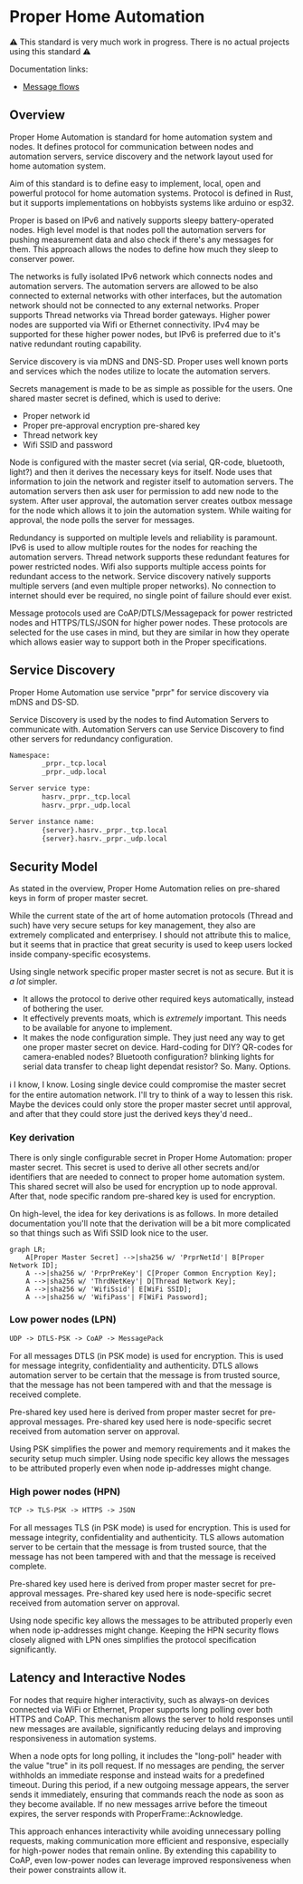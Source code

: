 # Proper Home Automation

⚠️ This standard is very much work in progress. There is no actual projects using this standard ⚠️

Documentation links:
- [Message flows](/flows.md)

## Overview

Proper Home Automation is standard for home automation system and nodes. It defines protocol
for communication between nodes and automation servers, service discovery and the network layout used
for home automation system.

Aim of this standard is to define easy to implement, local, open and powerful protocol for home
automation systems. Protocol is defined in Rust, but it supports implementations on hobbyists
systems like arduino or esp32.

Proper is based on IPv6 and natively supports sleepy battery-operated nodes. High level model is that
nodes poll the automation servers for pushing measurement data and also check if there's any messages
for them. This approach allows the nodes to define how much they sleep to conserver power.

The networks is fully isolated IPv6 network which connects nodes and automation servers. The automation
servers are allowed to be also connected to external networks with other interfaces, but the automation
network should not be connected to any external networks. Proper supports Thread networks via Thread
border gateways. Higher power nodes are supported via Wifi or Ethernet connectivity. IPv4 may be
supported for these higher power nodes, but IPv6 is preferred due to it's native redundant routing
capability.

Service discovery is via mDNS and DNS-SD. Proper uses well known ports and services which the nodes
utilize to locate the automation servers.

Secrets management is made to be as simple as possible for the users. One shared master secret is
defined, which is used to derive:
- Proper network id
- Proper pre-approval encryption pre-shared key
- Thread network key
- Wifi SSID and password

Node is configured with the master secret (via serial, QR-code, bluetooth, light?) and then it derives
the necessary keys for itself. Node uses that information to join the network and register itself to
automation servers. The automation servers then ask user for permission to add new node to the system.
After user approval, the automation server creates outbox message for the node which allows it to join
the automation system. While waiting for approval, the node polls the server for messages.

Redundancy is supported on multiple levels and reliability is paramount. IPv6 is used to allow multiple
routes for the nodes for reaching the automation servers. Thread network supports these redundant features
for power restricted nodes. Wifi also supports multiple access points for redundant access to the network.
Service discovery natively supports multiple servers (and even multiple proper networks). No connection
to internet should ever be required, no single point of failure should ever exist.

Message protocols used are CoAP/DTLS/Messagepack for power restricted nodes and HTTPS/TLS/JSON for higher
power nodes. These protocols are selected for the use cases in mind, but they are similar in how they
operate which allows easier way to support both in the Proper specifications.

## Service Discovery

Proper Home Automation use service "prpr" for service discovery via mDNS and DS-SD.

Service Discovery is used by the nodes to find Automation Servers to communicate with.
Automation Servers can use Service Discovery to find other servers for redundancy configuration.

```txt
Namespace:
        _prpr._tcp.local
        _prpr._udp.local

Server service type:
        hasrv._prpr._tcp.local
        hasrv._prpr._udp.local

Server instance name:
        {server}.hasrv._prpr._tcp.local
        {server}.hasrv._prpr._udp.local
```

## Security Model

As stated in the overview, Proper Home Automation relies on pre-shared keys in form of proper
master secret.

While the current state of the art of home automation protocols (Thread and such) have very
secure setups for key management, they also are extremely complicated and enterprisey. I should
not attribute this to malice, but it seems that in practice that great security is used to keep
users locked inside company-specific ecosystems.

Using single network specific proper master secret is not as secure. But it is _a lot_ simpler.
- It allows the protocol to derive other required keys automatically, instead of bothering the user.  
- It effectively prevents moats, which is _extremely_ important. This needs to be available for
anyone to implement.
- It makes the node configuration simple. They just need any way to get one proper master secret
on device. Hard-coding for DIY? QR-codes for camera-enabled nodes? Bluetooth configuration? blinking
lights for serial data transfer to cheap light dependat resistor? So. Many. Options.

:information_source: I know, I know. Losing single device could compromise the master secret for
the entire automation network. I'll try to think of a way to lessen this risk. Maybe the devices
could only store the proper master secret until approval, and after that they could store just the
derived keys they'd need..

### Key derivation

There is only single configurable secret in Proper Home Automation: proper master secret. This
secret is used to derive all other secrets and/or identifiers that are needed to connect to
proper home automation system. This shared secret will also be used for encryption up to node
approval. After that, node specific random pre-shared key is used for encryption.

On high-level, the idea for key derivations is as follows. In more detailed documentation you'll
note that the derivation will be a bit more complicated so that things such as Wifi SSID look
nice to the user.

```mermaid
graph LR;
    A[Proper Master Secret] -->|sha256 w/ 'PrprNetId'| B[Proper Network ID];
    A -->|sha256 w/ 'PrprPreKey'| C[Proper Common Encryption Key];
    A -->|sha256 w/ 'ThrdNetKey'| D[Thread Network Key];
    A -->|sha256 w/ 'WifiSsid'| E[WiFi SSID];
    A -->|sha256 w/ 'WifiPass'| F[WiFi Password];
```

### Low power nodes (LPN)

```txt
UDP -> DTLS-PSK -> CoAP -> MessagePack
```

For all messages DTLS (in PSK mode) is used for encryption. This is used for message integrity,
confidentiality and authenticity. DTLS allows automation server to be certain that the message
is from trusted source, that the message has not been tampered with and that the message is
received complete.

Pre-shared key used here is derived from proper master secret for pre-approval messages.
Pre-shared key used here is node-specific secret received from automation server on approval.

Using PSK simplifies the power and memory requirements and it makes the security setup much
simpler. Using node specific key allows the messages to be attributed properly even when
node ip-addresses might change.

### High power nodes (HPN)

```txt
TCP -> TLS-PSK -> HTTPS -> JSON
```

For all messages TLS (in PSK mode) is used for encryption. This is used for message integrity,
confidentiality and authenticity. TLS allows automation server to be certain that the message
is from trusted source, that the message has not been tampered with and that the message is
received complete.

Pre-shared key used here is derived from proper master secret for pre-approval messages.
Pre-shared key used here is node-specific secret received from automation server on approval.

Using node specific key allows the messages to be attributed properly even when
node ip-addresses might change. Keeping the HPN security flows closely aligned with LPN ones
simplifies the protocol specification significantly.

## Latency and Interactive Nodes

For nodes that require higher interactivity, such as always-on devices connected via WiFi or
Ethernet, Proper supports long polling over both HTTPS and CoAP. This mechanism allows the server
to hold responses until new messages are available, significantly reducing delays and improving
responsiveness in automation systems.

When a node opts for long polling, it includes the "long-poll" header with the value "true" in
its poll request. If no messages are pending, the server withholds an immediate response and
instead waits for a predefined timeout. During this period, if a new outgoing message appears,
the server sends it immediately, ensuring that commands reach the node as soon as they become
available. If no new messages arrive before the timeout expires, the server responds with
ProperFrame::Acknowledge.

This approach enhances interactivity while avoiding unnecessary polling requests, making
communication more efficient and responsive, especially for high-power nodes that remain
online. By extending this capability to CoAP, even low-power nodes can leverage improved
responsiveness when their power constraints allow it.